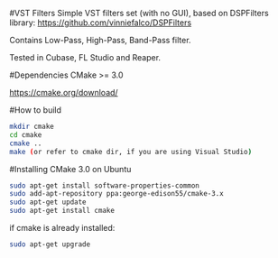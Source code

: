 #VST Filters
Simple VST filters set (with no GUI), based on DSPFilters library: https://github.com/vinniefalco/DSPFilters

Contains Low-Pass, High-Pass, Band-Pass filter.

Tested in Cubase, FL Studio and Reaper.

#Dependencies
CMake >= 3.0

https://cmake.org/download/

#How to build 
```bash
mkdir cmake
cd cmake
cmake ..
make (or refer to cmake dir, if you are using Visual Studio)
```

#Installing CMake 3.0 on Ubuntu
```bash
sudo apt-get install software-properties-common
sudo add-apt-repository ppa:george-edison55/cmake-3.x
sudo apt-get update
sudo apt-get install cmake
```

if cmake is already installed:
```bash
sudo apt-get upgrade
```
